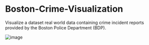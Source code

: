 # Boston-Crime-Visualization
Visualize a dataset real world data containing crime incident reports provided by the Boston Police Department (BDP).

![image](https://user-images.githubusercontent.com/105124770/212846621-dec04465-853f-4559-9961-f703cfbe3b02.png)

